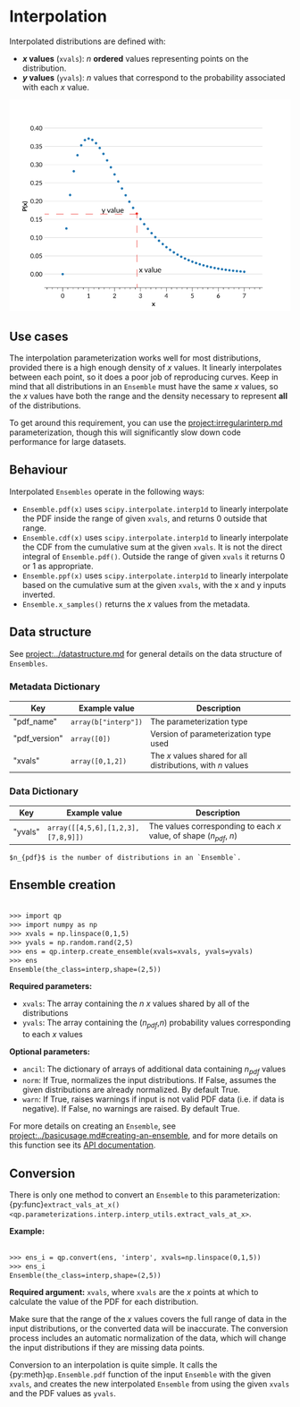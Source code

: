# Interpolation

Interpolated distributions are defined with:

- **$x$ values** (`xvals`): $n$ **ordered** values representing points on the distribution.
- **$y$ values** (`yvals`): $n$ values that correspond to the probability associated with each $x$ value.

![interpolation-example](../../assets/interp-gamma-example-annotated.svg)

## Use cases

The interpolation parameterization works well for most distributions, provided there is a high enough density of $x$ values. It linearly interpolates between each point, so it does a poor job of reproducing curves. Keep in mind that all distributions in an `Ensemble` must have the same $x$ values, so the $x$ values have both the range and the density necessary to represent **all** of the distributions.

To get around this requirement, you can use the <project:irregularinterp.md> parameterization, though this will significantly slow down code performance for large datasets.

## Behaviour

Interpolated `Ensembles` operate in the following ways:

- `Ensemble.pdf(x)` uses `scipy.interpolate.interp1d` to linearly interpolate the PDF inside the range of given `xvals`, and returns 0 outside that range.
- `Ensemble.cdf(x)` uses `scipy.interpolate.interp1d` to linearly interpolate the CDF from the cumulative sum at the given `xvals`. It is not the direct integral of `Ensemble.pdf()`. Outside the range of given `xvals` it returns 0 or 1 as appropriate.
- `Ensemble.ppf(x)` uses `scipy.interpolate.interp1d` to linearly interpolate based on the cumulative sum at the given `xvals`, with the x and y inputs inverted.
- `Ensemble.x_samples()` returns the $x$ values from the metadata.

## Data structure

See <project:../datastructure.md> for general details on the data structure of `Ensembles`.

### Metadata Dictionary

| Key           | Example value        | Description                                                  |
| ------------- | -------------------- | ------------------------------------------------------------ |
| "pdf_name"    | `array(b["interp"])` | The parameterization type                                    |
| "pdf_version" | `array([0])`         | Version of parameterization type used                        |
| "xvals"       | `array([0,1,2])`     | The $x$ values shared for all distributions, with $n$ values |

### Data Dictionary

| Key     | Example value                      | Description                                                           |
| ------- | ---------------------------------- | --------------------------------------------------------------------- |
| "yvals" | `array([[4,5,6],[1,2,3],[7,8,9]])` | The values corresponding to each $x$ value, of shape ($n_{pdf}$, $n$) |

```{note}
$n_{pdf}$ is the number of distributions in an `Ensemble`.
```

## Ensemble creation

```{doctest}

>>> import qp
>>> import numpy as np
>>> xvals = np.linspace(0,1,5)
>>> yvals = np.random.rand(2,5)
>>> ens = qp.interp.create_ensemble(xvals=xvals, yvals=yvals)
>>> ens
Ensemble(the_class=interp,shape=(2,5))

```

**Required parameters:**

- `xvals`: The array containing the $n$ $x$ values shared by all of the distributions
- `yvals`: The array containing the ($n_{pdf}$,$n$) probability values corresponding to each $x$ values

**Optional parameters:**

- `ancil`: The dictionary of arrays of additional data containing $n_{pdf}$ values
- `norm`: If True, normalizes the input distributions. If False, assumes the given distributions are already normalized. By default True.
- `warn`: If True, raises warnings if input is not valid PDF data (i.e. if data is negative). If False, no warnings are raised. By default True.

For more details on creating an `Ensemble`, see <project:../basicusage.md#creating-an-ensemble>, and for more details on this function see its [API documentation](#qp.interp_gen.create_ensemble).

## Conversion

There is only one method to convert an `Ensemble` to this parameterization: {py:func}`extract_vals_at_x() <qp.parameterizations.interp.interp_utils.extract_vals_at_x>`.

**Example:**

```{doctest}

>>> ens_i = qp.convert(ens, 'interp', xvals=np.linspace(0,1,5))
>>> ens_i
Ensemble(the_class=interp,shape=(2,5))

```

**Required argument:** `xvals`, where `xvals` are the $x$ points at which to calculate the value of the PDF for each distribution.

Make sure that the range of the $x$ values covers the full range of data in the input distributions, or the converted data will be inaccurate. The conversion process includes an automatic normalization of the data, which will change the input distributions if they are missing data points.

Conversion to an interpolation is quite simple. It calls the {py:meth}`qp.Ensemble.pdf` function of the input `Ensemble` with the given `xvals`, and creates the new interpolated `Ensemble` from using the given `xvals` and the PDF values as `yvals`.
